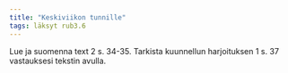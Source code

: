 ```yaml
---
title: "Keskiviikon tunnille"
tags: läksyt rub3.6
---
```


Lue ja suomenna text 2 s. 34-35. Tarkista kuunnellun harjoituksen 1 s. 37 vastauksesi tekstin avulla.